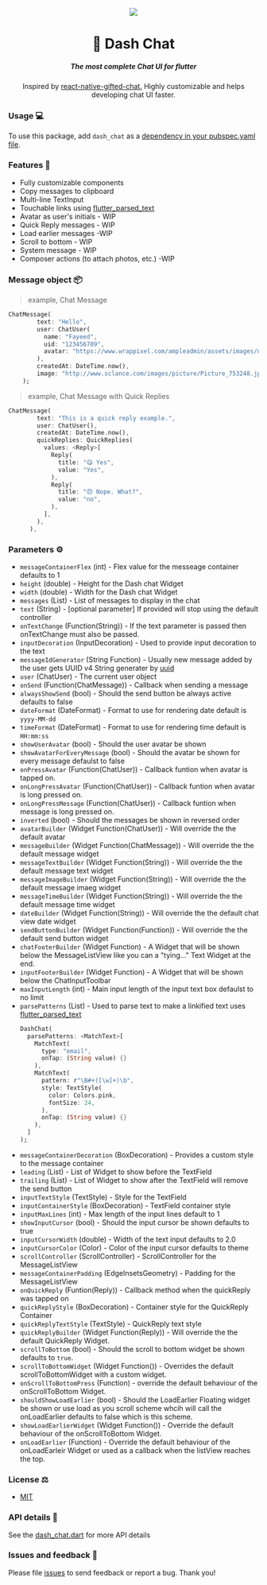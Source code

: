<p align="center">
  <img src="https://media.giphy.com/media/LROJNHp7VquVer90gm/giphy.gif" />
  <h1 align="center">💬 Dash Chat</h1>
  <h5 align="center">The most complete Chat UI for flutter</h5>
  <p align="center">Inspired by <a href="https://github.com/FaridSafi/react-native-gifted-chat">react-native-gifted-chat.</a>
      Highly customizable and helps developing chat UI faster.
  </p>
</p>

### Usage 💻

To use this package, add `dash_chat` as a [dependency in your pubspec.yaml file](https://flutter.io/platform-plugins/).

### Features  🔮

- Fully customizable components
- Copy messages to clipboard
- Multi-line TextInput
- Touchable links using [flutter_parsed_text](https://pub.dev/packages/flutter_parsed_text)
- Avatar as user's initials - WIP
- Quick Reply messages - WIP
- Load earlier messages -WIP
- Scroll to bottom - WIP
- System message - WIP
- Composer actions (to attach photos, etc.) -WIP

### Message object 📦
> example, Chat Message
```dart
ChatMessage(
        text: "Hello",
        user: ChatUser(
          name: "Fayeed",
          uid: "123456789",
          avatar: "https://www.wrappixel.com/ampleadmin/assets/images/users/4.jpg",
        ),
        createdAt: DateTime.now(),
        image: "http://www.sclance.com/images/picture/Picture_753248.jpg",
    );
```
> example, Chat Message with Quick Replies
```dart
ChatMessage(
        text: "This is a quick reply example.",
        user: ChatUser(),
        createdAt: DateTime.now(),
        quickReplies: QuickReplies(
          values: <Reply>[
            Reply(
              title: "😋 Yes",
              value: "Yes",
            ),
            Reply(
              title: "😞 Nope. What?",
              value: "no",
            ),
          ],
        ),
      ),
```

### Parameters ⚙️

- `messageContainerFlex` (int) - Flex value for the messeage container defaults to 1
- `height` (double) - Height for the Dash chat Widget
- `width` (double) - Width for the Dash chat Widget
- `messages` (List<ChatMessage>) - List of messages to display in the chat
- `text` (String) - [optional parameter] If provided will stop using the default controller
- `onTextChange` (Function(String)) - If the text parameter is passed then onTextChange must also be passed.
- `inputDecoration` (InputDecoration) - Used to provide input decoration to the text
- `messageIdGenerator` (String Function) - Usually new message added by the user gets UUID v4 String generater by [uuid](https://pub.dev/packages/uuid)
- `user` (ChatUser) - The current user object
- `onSend` (Function(ChatMessage)) - Callback when sending a message
- `alwaysShowSend` (bool) - Should the send button be always active defaults to false
- `dateFormat` (DateFormat) - Format to use for rendering date default is `yyyy-MM-dd`
- `timeFormat` (DateFormat) - Format to use for rendering time default is `HH:mm:ss`
- `showUserAvatar` (bool) - Should the user avatar be shown
- `showAvatarForEveryMessage` (bool) - Should the avatar be shown for every message defaulst to false
- `onPressAvatar` (Function(ChatUser)) - Callback funtion when avatar is tapped on.
- `onLongPressAvatar` (Function(ChatUser)) - Callback funtion when avatar is long pressed on.
- `onLongPressMessage` (Function(ChatUser)) - Callback funtion when message is long pressed on.
- `inverted` (bool) - Should the messages be shown in reversed order
- `avatarBuilder` (Widget Function(ChatUser)) - Will override the the default avatar
- `messageBuilder` (Widget Function(ChatMessage)) - Will override the the default message widget
- `messageTextBuilder` (Widget Function(String)) - Will override the the default message text widget
- `messageImageBuilder` (Widget Function(String)) - Will override the the default message imaeg widget
- `messageTimeBuilder` (Widget Function(String)) - Will override the the default message time widget
- `dateBuilder` (Widget Function(String)) - Will override the the default chat view date widget
- `sendButtonBuilder` (Widget Function(Function)) - Will override the the default send button widget
- `chatFooterBuilder` (Widget Function) - A Widget that will be shown below the MessageListView like you can a "tying..." Text Widget at the end.
- `inputFooterBuilder` (Widget Function) - A Widget that will be shown below the ChatInputToolbar
- `maxInputLength` (int) - Main input length of the input text box defaulst to no limit
- `parsePatterns` (List<MatchText>) - Used to parse text to make a linkified text uses [flutter_parsed_text](https://pub.dev/packages/flutter_parsed_text)
  ```dart
  DashChat(
    parsePatterns: <MatchText>[
      MatchText(
        type: "email",
        onTap: (String value) {}
      ),
      MatchText(
        pattern: r"\B#+([\w]+)\b",
        style: TextStyle(
          color: Colors.pink,
          fontSize: 24,
        ),
        onTap: (String value) {}
      ),
    ]
  );
  ```
- `messageContainerDecoration` (BoxDecoration) - Provides a custom style to the message container
- `leading` (List<Widget>) - List of Widget to show before the TextField
- `trailing` (List<Widget>) - List of Widget to show after the TextField will remove the send button
- `inputTextStyle` (TextStyle) - Style for the TextField
- `inputContainerStyle` (BoxDecoration) - TextField container style
- `inputMaxLines` (int) - Max length of the input lines default to 1
- `showInputCursor` (bool) - Should the input cursor be shown defaults to true
- `inputCursorWidth` (double) - Width of the text input defaults to 2.0
- `inputCursorColor` (Color) - Color of the input cursor defaults to theme
- `scrollController` (ScrollController) - ScrollController for the MessageListView
- `messageContainerPadding` (EdgeInsetsGeometry) - Padding for the MessageListView
- `onQuickReply` (Funtion(Reply)) - Callback method when the quickReply was tapped on
- `quickReplyStyle` (BoxDecoration) - Container style for the QuickReply Container
- `quickReplyTextStyle` (TextStyle) - QuickReply text style
- `quickReplyBuilder` (Widget Function(Reply)) - Will override the the default QuickReply Widget.
- `scrollToBottom` (bool) - Should the scroll to bottom widget be shown defaults to `true`.
- `scrollToBottomWidget` (Widget Function()) - Overrides the default scrollToBottomWidget with a custom widget.
- `onScrollToBottomPress` (Function) - override the default behaviour of the onScrollToBottom Widget.
- `shouldShowLoadEarlier` (bool) - Should the LoadEarlier Floating widget be shown or use load as you scroll scheme whcih will call the onLoadEarlier defaults to false which is this scheme.
- `showLoadEarlierWidget` (Widget Function()) - Override the default behaviour of the onScrollToBottom Widget.
- `onLoadEarlier` (Function) - Override the default behaviour of the onLoadEarleir Widget or used as a callback when the listView reaches the top.

### License ⚖️
- [MIT](https://github.com/fayeed/dash_chat/blob/master/LICENSE)

### API details 📝

See the [dash_chat.dart](https://github.com/fayeed/dash_chat/blob/master/lib/dash_chat.dart) for more API details

### Issues and feedback 💭

Please file [issues](https://github.com/fayeed/dash_chat/issues)
to send feedback or report a bug. Thank you!
